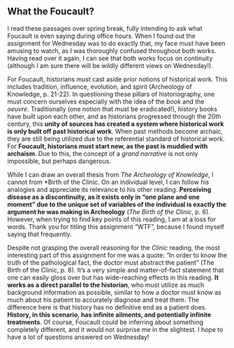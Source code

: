 ## What the Foucault?

I read these passages over spring break, fully intending to ask what Foucault is even saying during office hours. When I found out the assignment for Wednesday was to do exactly that, my face must have been amusing to watch, as I was thoroughly confused throughout both works. Having read over it again, I can see that both works focus on continuity (although I am sure there will be wildly different views on Wednesday!). 

For Foucault, historians must cast aside prior notions of historical work. This includes tradition, influence, evolution, and spirit (Archeology of Knowledge, p. 21-22). In questioning these pillars of historiography, one must concern ourselves especially with the idea of the *book* and the *oeuvre*. Traditionally (one notion that must be eradicated!), history books have built upon each other, and as historians progressed through the 20th century, this **unity of sources has created a system where historical work is only built off past historical work**. When past methods become archaic, they are still being utilized due to the referential standard of historical work. For **Foucault, historians must start new, as the past is muddied with archaism**. Due to this, the concept of a *grand narrative* is not only impossible, but perhaps dangerous. 

While I can draw an overall thesis from *The Archeology of Knowledge*, I cannot from *Birth of the Clinic. On an individual level, I can follow his analogies and appreciate its relevance to his other reading. **Perceiving disease as a discontinuity, as it exists only in “one plane and one moment” due to the unique set of variables of the individual is exactly the argument he was making in Archeology** (*The Birth of the Clinic*, p. 6). However, when trying to find key points of this reading, I am at a loss for words. Thank you for titling this assignment “WTF”, because I found myself saying that frequently. 

Despite not grasping the overall reasoning for the *Clinic* reading, the most interesting part of this assignment for me was a quote: “In order to know the truth of the pathological fact, the doctor must abstract the patient” (The Birth of the Clinic, p. 8).  It’s a very simple and matter-of-fact statement that one can easily gloss over but has wide-reaching effects in this reading. **It works as a direct parallel to the historian**, who must utilize as much background information as possible, similar to how a doctor must know as much about his patient to accurately diagnose and treat them. The difference here is that history has no definitive end as a patient does. **History, in this scenario, has infinite ailments, and potentially infinite treatments**. Of course, Foucault could be inferring about something completely different, and it would not surprise me in the slightest. I hope to have a lot of questions answered on Wednesday! 
